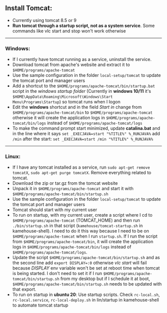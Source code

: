 
## Install Tomcat:

- Currently using tomcat 8.5 or 9
- **Run tomcat through a startup script, not as a system service**. Some commands like vlc start and stop won't work otherwise

*********************

### Windows:

* If I currently have tomcat running as a service, uninstall the service. 
* Download tomcat from apache's website and extract it to `$HOME/programs/apache-tomcat`
* Use the sample configuration in the folder `local-setup/tomcat` to update the tomcat port and manager users
* Add a shortcut to the `$HOME/programs/apache-tomcat/bin/startup.bat` script in the *windows startup folder* (Currently in **windows 10/11** it's `$HOME\AppData\Roaming\Microsoft\Windows\Start Menu\Programs\Startup`) so tomcat runs when I logon
* Edit the **windows** shortcut and in the field *Start in* change from `$HOME/programs/apache-tomcat/bin` to `$HOME/programs/apache-tomcat` otherwise it will create the application logs in `$HOME/programs/apache-tomcat/bin/logs` instead of `$HOME/programs/apache-tomcat/logs`
* To make the command prompt start minimized, update **catalina.bat** and in the line where it says `set _EXECJAVA=start "%TITLE%" %_RUNJAVA%` add `/min` after the start: `set _EXECJAVA=start /min "%TITLE%" %_RUNJAVA%`

*********************

### Linux:

* If I have any tomcat installed as a service, run `sudo apt-get remove tomcatX`, `sudo apt-get purge tomcatX`. Remove everything related to tomcat. 
* Download the zip or tar.gz from the tomcat website
* Unpack it in `$HOME/programs/apache-tomcat` and start it with `$HOME/programs/apache-tomcat/bin/startup.sh` 
* Use the sample configuration in the folder `local-setup/tomcat` to update the tomcat port and manager users
* Tomcat should start with my current user
* To run on startup, with my current user, create a script where I cd to `$HOME/programs/apache-tomcat` (TOMCAT_HOME) and then run `./bin/startup.sh` in that script (`kamehouse/tomcat-startup.sh` in kamehouse-shell). I need to do it this way because I need to be on `$HOME/programs/apache-tomcat` when I run `startup.sh`. If I run the script from `$HOME/programs/apache-tomcat/bin`, it will create the application logs in `$HOME/programs/apache-tomcat/bin/logs` instead of `$HOME/programs/apache-tomcat/logs`. 
* Update the script `$HOME/programs/apache-tomcat/bin/startup.sh` and as the second line add `export DISPLAY=:0` otherwise *vlc start* will fail because *DISPLAY* env variable won't be set at reboot time when tomcat is being started. I don't need to set it if I run `$HOME/programs/apache-tomcat/bin/startup.sh` from my desktop but if I schedule it at boot, `$HOME/programs/apache-tomcat/bin/startup.sh` needs to be updated with that export.
* To run on startup in **ubuntu 20**: Use startup scripts. Check `rc-local.sh`, `rc-local.service`, `rc-local-deploy.sh` in lin/startup in kamehouse-shell to automate tomcat startup
